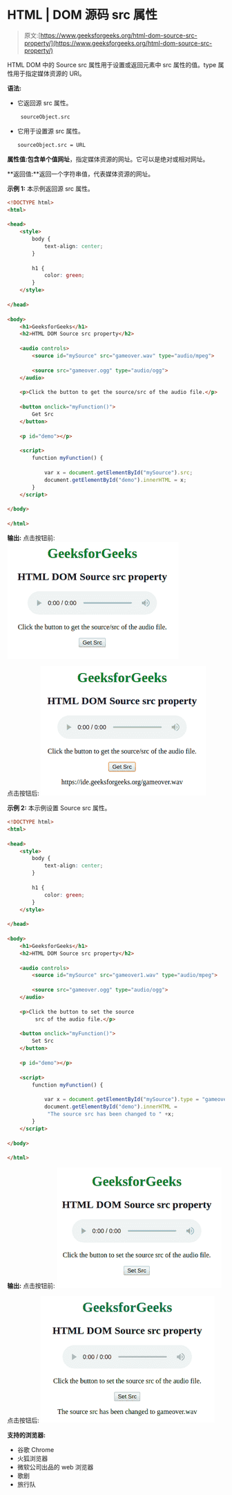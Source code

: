 # HTML | DOM 源码 src 属性

> 原文:[https://www.geeksforgeeks.org/html-dom-source-src-property/](https://www.geeksforgeeks.org/html-dom-source-src-property/)

HTML DOM 中的 Source src 属性用于设置或返回<source>元素中 src 属性的值。type 属性用于指定媒体资源的 URl。

**语法:**

*   它返回源 src 属性。

    ```html
     sourceObject.src
    ```

*   它用于设置源 src 属性。

    ```html
    sourceObject.src = URL 
    ```

**属性值:**包含单个值**网址**，指定媒体资源的网址。它可以是绝对或相对网址。

**返回值:**返回一个字符串值，代表媒体资源的网址。

**示例 1:** 本示例返回源 src 属性。

```html
<!DOCTYPE html>
<html>

<head>
    <style>
        body {
            text-align: center;
        }

        h1 {
            color: green;
        }
    </style>

</head>

<body>
    <h1>GeeksforGeeks</h1>
    <h2>HTML DOM Source src property</h2>

    <audio controls>
        <source id="mySource" src="gameover.wav" type="audio/mpeg">

        <source src="gameover.ogg" type="audio/ogg"> 
    </audio>

    <p>Click the button to get the source/src of the audio file.</p>

    <button onclick="myFunction()">
        Get Src
    </button>

    <p id="demo"></p>

    <script>
        function myFunction() {

            var x = document.getElementById("mySource").src;
            document.getElementById("demo").innerHTML = x;
        }
    </script>

</body>

</html>

```

**输出:**
点击按钮前:
![](img/cbd53f7e9f02a99c98f24a7c0e392ac4.png)

点击按钮后:
![](img/d14cf3b48bebe14564248338c277ee0f.png)

 **示例 2:** 本示例设置 Source src 属性。

```html
<!DOCTYPE html>
<html>

<head>
    <style>
        body {
            text-align: center;
        }

        h1 {
            color: green;
        }
    </style>

</head>

<body>
    <h1>GeeksforGeeks</h1>
    <h2>HTML DOM Source src property</h2>

    <audio controls>
        <source id="mySource" src="gameover1.wav" type="audio/mpeg">

        <source src="gameover.ogg" type="audio/ogg"> 
    </audio>

    <p>Click the button to set the source 
         src of the audio file.</p>

    <button onclick="myFunction()">
        Set Src
    </button>

    <p id="demo"></p>

    <script>
        function myFunction() {

            var x = document.getElementById("mySource").type = "gameover.wav";
            document.getElementById("demo").innerHTML = 
             "The source src has been changed to " +x;
        }
    </script>

</body>

</html>                    
```

**输出:**
点击按钮前:
![](img/1d4578c74bd201657d6e0fd472a78822.png)

点击按钮后:
![](img/4dd384f4627c5de4f2e8fd97d9508118.png)

**支持的浏览器:**

*   谷歌 Chrome
*   火狐浏览器
*   微软公司出品的 web 浏览器
*   歌剧
*   旅行队